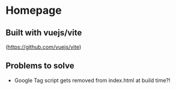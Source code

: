 # Homepage

## Built with vuejs/vite

(https://github.com/vuejs/vite)

## Problems to solve

 - Google Tag script gets removed from index.html at build time?!

